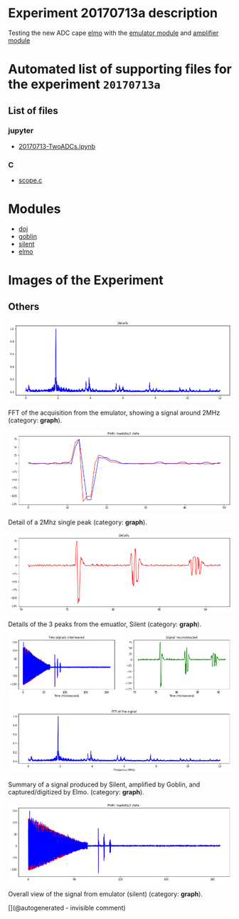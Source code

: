 # Experiment 20170713a description

Testing the new ADC cape [elmo](/elmo/) with the [emulator module](/silent) and [amplifier module](/goblin/)




# Automated list of supporting files for the __experiment `20170713a`__

## List of files

### jupyter

* [20170713-TwoADCs.ipynb](/elmo/data/20170713-TwoADCs.ipynb)


### C

* [scope.c](/elmo/data/scope.c)





# Modules

* [doj](/doj/)
* [goblin](/goblin/)
* [silent](/silent/)
* [elmo](/elmo/)




# Images of the Experiment

## Others

![](/elmo/data/20170713a/fft.png)

FFT of the acquisition from the emulator, showing a signal around 2MHz (category: __graph__).

![](/elmo/data/20170713a/detail.png)

Detail of a 2Mhz single peak (category: __graph__).

![](/elmo/data/20170713a/signals.png)

Details of the 3 peaks from the emuatlor, Silent (category: __graph__).

![](/elmo/data/20170713a/summary.png)

Summary of a signal produced by Silent, amplified by Goblin, and captured/digitized by Elmo. (category: __graph__).

![](/elmo/data/20170713a/eachADC.png)

Overall view of the signal from emulator (silent) (category: __graph__).










[](@autogenerated - invisible comment)